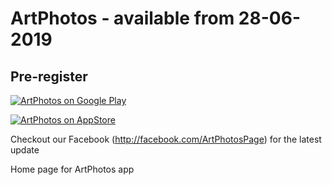 # ArtPhotos - available from 28-06-2019

Pre-register
-

[![ArtPhotos on Google Play](https://play.google.com/intl/en_us/badges/images/badge_new.png "ArtPhotos on Google Play")](https://play.google.com/store/apps/details?id=com.loctran.artphoto)

[![ArtPhotos on AppStore](https://developer.apple.com/app-store/marketing/guidelines/images/badge-pre-order-on-the-app-store.svg "ArtPhotos on AppStore")](https://apps.apple.com/app/artphotos/id1469422693)

Checkout our Facebook (http://facebook.com/ArtPhotosPage) for the latest update

Home page for ArtPhotos app
